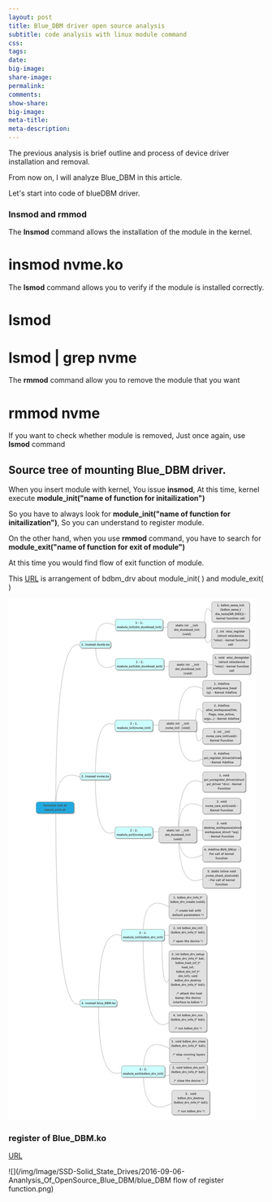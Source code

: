 ```yaml
---
layout: post
title: Blue_DBM driver open source analysis
subtitle: code analysis with linux module command
css:
tags:
date:
big-image:
share-image:
permalink:
comments:
show-share:
big-image:
meta-title:
meta-description:
---
```


The previous analysis is brief outline and process of device driver installation and removal.  

From now on, I will analyze Blue_DBM in this article. 

Let's start into code of blueDBM driver.

### Insmod and rmmod

  The **Insmod** command allows the installation of the module in the kernel. 
  
  # insmod nvme.ko
  
  The **lsmod** command allows you to verify if the module is installed correctly. 
  
  # lsmod
  
  # lsmod | grep nvme
  
  The **rmmod** command allow you to remove the module that you want 
  
  # rmmod nvme
  
  If you want to check whether module is removed, Just once again, use **lsmod** command
  
  
## Source tree of mounting Blue_DBM driver.

<!--- ef6b86e92aeb0feb87f3800e9547698e5d63ac4a is commit number, that is basic source to understading this source, Blue_DBM driver -->

  When you insert module with kernel, You issue **insmod**, At this time, kernel execute **module_init("name of function for initailization")** 
  
  So you have to always look for **module_init("name of function for initailization")**, So you can understand to register module. 
  
  On the other hand, when you use **rmmod** command, you have to search for **module_exit("name of function for exit of module")**
  
  At this time you would find flow of exit function of module. 
  
  This [URL](https://www.mindmup.com/#m:h1hyunyoung2/hyunyoung2.github.io:master:_posts/SSD/Flow_of_module_init_and_exit.mup) is arrangement of bdbm_drv about module_init( ) and module_exit( )
 
  ![](/img/Image/SSD-Solid_State_Drives/2016-09-06-Ananlysis_Of_OpenSource_Blue_DBM/Flow_of_module_init_and_exit.png)
 
### register of Blue_DBM.ko 


<!-- this source base on git commit version number of beebb6152b803f213df6ed80c1c3ff1f72f4125a, be careful. -->

  [URL](https://www.mindmup.com/#m:h1hyunyoung2/hyunyoung2.github.io:master:_posts/SSD/Register%20of%20Blue_DBM.ko.mup)
  
  ![](/img/Image/SSD-Solid_State_Drives/2016-09-06-Ananlysis_Of_OpenSource_Blue_DBM/blue_DBM flow of register function.png)
